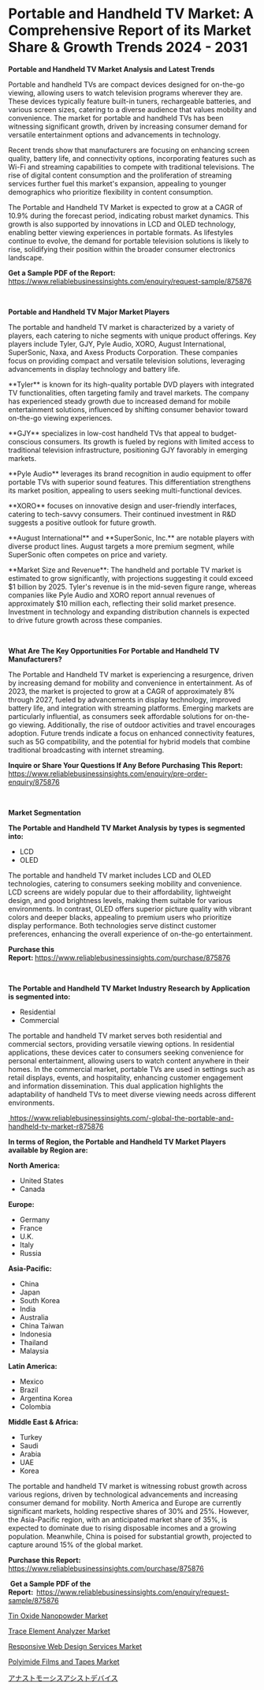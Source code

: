 <p><h1>Portable and Handheld TV Market: A Comprehensive Report of its Market Share & Growth Trends 2024 - 2031</h1></p><p><strong>Portable and Handheld TV Market Analysis and Latest Trends</strong></p>
<p><p>Portable and handheld TVs are compact devices designed for on-the-go viewing, allowing users to watch television programs wherever they are. These devices typically feature built-in tuners, rechargeable batteries, and various screen sizes, catering to a diverse audience that values mobility and convenience. The market for portable and handheld TVs has been witnessing significant growth, driven by increasing consumer demand for versatile entertainment options and advancements in technology.</p><p>Recent trends show that manufacturers are focusing on enhancing screen quality, battery life, and connectivity options, incorporating features such as Wi-Fi and streaming capabilities to compete with traditional televisions. The rise of digital content consumption and the proliferation of streaming services further fuel this market's expansion, appealing to younger demographics who prioritize flexibility in content consumption.</p><p>The Portable and Handheld TV Market is expected to grow at a CAGR of 10.9% during the forecast period, indicating robust market dynamics. This growth is also supported by innovations in LCD and OLED technology, enabling better viewing experiences in portable formats. As lifestyles continue to evolve, the demand for portable television solutions is likely to rise, solidifying their position within the broader consumer electronics landscape.</p></p>
<p><strong>Get a Sample PDF of the Report:&nbsp;</strong> <a href="https://www.reliablebusinessinsights.com/enquiry/request-sample/875876">https://www.reliablebusinessinsights.com/enquiry/request-sample/875876</a></p>
<p>&nbsp;</p>
<p><strong>Portable and Handheld TV Major Market Players</strong></p>
<p><p>The portable and handheld TV market is characterized by a variety of players, each catering to niche segments with unique product offerings. Key players include Tyler, GJY, Pyle Audio, XORO, August International, SuperSonic, Naxa, and Axess Products Corporation. These companies focus on providing compact and versatile television solutions, leveraging advancements in display technology and battery life.</p><p>**Tyler** is known for its high-quality portable DVD players with integrated TV functionalities, often targeting family and travel markets. The company has experienced steady growth due to increased demand for mobile entertainment solutions, influenced by shifting consumer behavior toward on-the-go viewing experiences.</p><p>**GJY** specializes in low-cost handheld TVs that appeal to budget-conscious consumers. Its growth is fueled by regions with limited access to traditional television infrastructure, positioning GJY favorably in emerging markets.</p><p>**Pyle Audio** leverages its brand recognition in audio equipment to offer portable TVs with superior sound features. This differentiation strengthens its market position, appealing to users seeking multi-functional devices.</p><p>**XORO** focuses on innovative design and user-friendly interfaces, catering to tech-savvy consumers. Their continued investment in R&D suggests a positive outlook for future growth.</p><p>**August International** and **SuperSonic, Inc.** are notable players with diverse product lines. August targets a more premium segment, while SuperSonic often competes on price and variety.</p><p>**Market Size and Revenue**: The handheld and portable TV market is estimated to grow significantly, with projections suggesting it could exceed $1 billion by 2025. Tyler's revenue is in the mid-seven figure range, whereas companies like Pyle Audio and XORO report annual revenues of approximately $10 million each, reflecting their solid market presence. Investment in technology and expanding distribution channels is expected to drive future growth across these companies.</p></p>
<p>&nbsp;</p>
<p><strong>What Are The Key Opportunities For Portable and Handheld TV Manufacturers?</strong></p>
<p><p>The Portable and Handheld TV market is experiencing a resurgence, driven by increasing demand for mobility and convenience in entertainment. As of 2023, the market is projected to grow at a CAGR of approximately 8% through 2027, fueled by advancements in display technology, improved battery life, and integration with streaming platforms. Emerging markets are particularly influential, as consumers seek affordable solutions for on-the-go viewing. Additionally, the rise of outdoor activities and travel encourages adoption. Future trends indicate a focus on enhanced connectivity features, such as 5G compatibility, and the potential for hybrid models that combine traditional broadcasting with internet streaming.</p></p>
<p><strong>Inquire or Share Your Questions If Any Before Purchasing This Report:</strong> <a href="https://www.reliablebusinessinsights.com/enquiry/pre-order-enquiry/875876">https://www.reliablebusinessinsights.com/enquiry/pre-order-enquiry/875876</a></p>
<p>&nbsp;</p>
<p><strong>Market Segmentation</strong></p>
<p><strong>The Portable and Handheld TV Market Analysis by types is segmented into:</strong></p>
<p><ul><li>LCD</li><li>OLED</li></ul></p>
<p><p>The portable and handheld TV market includes LCD and OLED technologies, catering to consumers seeking mobility and convenience. LCD screens are widely popular due to their affordability, lightweight design, and good brightness levels, making them suitable for various environments. In contrast, OLED offers superior picture quality with vibrant colors and deeper blacks, appealing to premium users who prioritize display performance. Both technologies serve distinct customer preferences, enhancing the overall experience of on-the-go entertainment.</p></p>
<p><strong>Purchase this Report:&nbsp;</strong><a href="https://www.reliablebusinessinsights.com/purchase/875876">https://www.reliablebusinessinsights.com/purchase/875876</a></p>
<p>&nbsp;</p>
<p><strong>The Portable and Handheld TV Market Industry Research by Application is segmented into:</strong></p>
<p><ul><li>Residential</li><li>Commercial</li></ul></p>
<p><p>The portable and handheld TV market serves both residential and commercial sectors, providing versatile viewing options. In residential applications, these devices cater to consumers seeking convenience for personal entertainment, allowing users to watch content anywhere in their homes. In the commercial market, portable TVs are used in settings such as retail displays, events, and hospitality, enhancing customer engagement and information dissemination. This dual application highlights the adaptability of handheld TVs to meet diverse viewing needs across different environments.</p></p>
<p><a href="https://www.reliablebusinessinsights.com/-global-the-portable-and-handheld-tv-market-r875876">&nbsp;https://www.reliablebusinessinsights.com/-global-the-portable-and-handheld-tv-market-r875876</a></p>
<p><strong>In terms of Region, the Portable and Handheld TV Market Players available by Region are:</strong></p>
<p>
    <p> <strong> North America: </strong>
        <ul>
            <li>United States</li>
            <li>Canada</li>
        </ul>
        </p> 
    <p> <strong> Europe: </strong>
        <ul>
            <li>Germany</li>
            <li>France</li>
            <li>U.K.</li>
            <li>Italy</li>
            <li>Russia</li>
        </ul>
        </p> 
    <p> <strong> Asia-Pacific: </strong>
        <ul>
            <li>China</li>
            <li>Japan</li>
            <li>South Korea</li>
            <li>India</li>
            <li>Australia</li>
            <li>China Taiwan</li>
            <li>Indonesia</li>
            <li>Thailand</li>
            <li>Malaysia</li>
        </ul>
        </p> 
    <p> <strong> Latin America: </strong>
        <ul>
            <li>Mexico</li>
            <li>Brazil</li>
            <li>Argentina Korea</li>
            <li>Colombia</li>
        </ul>
        </p> 
    <p> <strong> Middle East & Africa: </strong>
        <ul>
            <li>Turkey</li>
            <li>Saudi</li>
            <li>Arabia</li>
            <li>UAE</li>
            <li>Korea</li>
        </ul>
    </p>
    </p>
<p><p>The portable and handheld TV market is witnessing robust growth across various regions, driven by technological advancements and increasing consumer demand for mobility. North America and Europe are currently significant markets, holding respective shares of 30% and 25%. However, the Asia-Pacific region, with an anticipated market share of 35%, is expected to dominate due to rising disposable incomes and a growing population. Meanwhile, China is poised for substantial growth, projected to capture around 15% of the global market.</p></p>
<p><strong>Purchase this Report: </strong><a href="https://www.reliablebusinessinsights.com/purchase/875876">https://www.reliablebusinessinsights.com/purchase/875876</a></p>
<p>&nbsp;<strong>Get a Sample PDF of the Report:&nbsp;&nbsp;</strong><a href="https://www.reliablebusinessinsights.com/enquiry/request-sample/875876">https://www.reliablebusinessinsights.com/enquiry/request-sample/875876</a></p>
<p><strong></strong></p>
<p><p><a href="https://issuu.com/reportprime-2/docs/tin-oxide-nanopowder-market-size-20_73f6acc4e387f3">Tin Oxide Nanopowder Market</a></p><p><a href="https://medium.com/@jasonSanderson33/the-global-trace-element-analyzer-market-identifies-drivers-restraints-opportunities-and-1f046236e424">Trace Element Analyzer Market</a></p><p><a href="https://www.linkedin.com/pulse/responsive-web-design-services-market-global-regional-analysis-f6tyc?trackingId=%2B0ad%2BezQR2WaY%2BlgHUaWyQ%3D%3D">Responsive Web Design Services Market</a></p><p><a href="https://github.com/BesaLoshi2000/Market-Research-Report-List-1/blob/main/polyimide-films-and-tapes-market.md">Polyimide Films and Tapes Market</a></p><p><a href="https://medium.com/@americahilario/%E5%9C%B0%E5%9F%9F%E5%B8%82%E5%A0%B4%E3%81%AF-%E5%90%BB%E5%90%88%E6%94%AF%E6%8F%B4%E8%A3%85%E7%BD%AE%E5%B8%82%E5%A0%B4%E3%81%AE%E9%9D%A9%E6%96%B0%E3%81%AB%E3%81%A9%E3%81%AE%E3%82%88%E3%81%86%E3%81%AB%E9%81%A9%E5%BF%9C%E3%81%97%E3%81%A6%E3%81%84%E3%82%8B%E3%81%AE%E3%81%8B-%E4%B8%BB%E8%A6%81%E3%81%AA%E5%B8%82%E5%A0%B4%E5%8B%95%E5%90%91%E3%81%A82024%E5%B9%B4%E3%81%8B%E3%82%892031%E5%B9%B4%E3%81%BE%E3%81%A7%E3%81%AE%E4%BA%88%E6%B8%AC-8c73599d212a">アナストモーシスアシストデバイス</a></p></p>